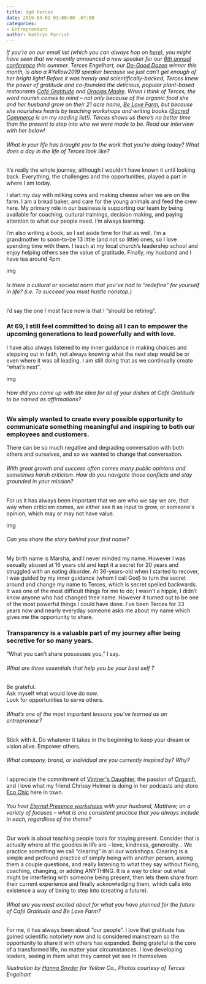 ```yaml
---
title: dgd terces
date: 2019-04-01 03:00:00 -07:00
categories:
- Entrepreneurs
author: Kathryn Parrish
---
```


_If you’re on our email list (which you can always hop on [here](https://yellowco.us3.list-manage.com/subscribe?u=3f8e45f74e0653e404965e2ef&id=7cb1ced4ff)), you might have seen that we recently announced a new speaker for our [6th annual conference](https://yellowcollective.lpages.co/yellow-conference-2019/) this summer. Terces Engelhart, our [Do-Good Dozen](https://yellowcollective.lpages.co/do-good-dozen/) winner this month, is also a #Yellow2019 speaker because we just can’t get enough of her bright light! Before it was trendy and scientifically-backed, Terces knew the power of gratitude and co-founded the delicious, popular plant-based restaurants [Café Gratitude](https://www.cafegratitude.com/) and [Gracias Madre](http://graciasmadreweho.com/). When I think of Terces, the word nourish comes to mind – not only because of the organic food she and her husband grow on their 21 acre home, [Be Love Farm](https://www.belovefarm.com/), but because she nourishes hearts by teaching workshops and writing books ([Sacred Commerce](https://www.amazon.com/Sacred-Commerce-Business-Path-Awakening/dp/1556437293) is on my reading list!). Terces shows us there’s no better time than the present to step into who we were made to be. Read our interview with her below!_

###### What in your life has brought you to the work that you're doing today? What does a day in the life of Terces look like?  

It’s really the whole journey, although I wouldn’t have known it until looking back. Everything, the challenges and the opportunities, played a part in where I am today. 

I start my day with milking cows and making cheese when we are on the farm. I am a bread baker, and care for the young animals and feed the crew here. My primary role in our business is supporting our team by being available for coaching, cultural trainings, decision making, and paying attention to what our people need. I’m always learning.

I’m also writing a book, so I set aside time for that as well. I’m a grandmother to soon-to-be 13 little (and not so little) ones, so I love spending time with them. I teach at my local church’s leadership school and enjoy helping others see the value of gratitude. Finally, my husband and I have tea around 4pm.

img

###### Is there a cultural or societal norm that you’ve had to “redefine” for yourself in life? (i.e. To succeed you must hustle nonstop.)

I’d say the one I most face now is that I “should be retiring”. 

### At 69, I still feel committed to doing all I can to empower the upcoming generations to lead powerfully and with love. 

I have also always listened to my inner guidance in making choices and stepping out in faith, not always knowing what the next step would be or even where it was all leading. I am still doing that as we continually create “what’s next”. 

img

###### How did you come up with the idea for all of your dishes at Café Gratitude to be named as affirmations?

### We simply wanted to create every possible opportunity to communicate something meaningful and inspiring to both our employees and customers. 

There can be so much negative and degrading conversation with both others and ourselves, and so we wanted to change that conversation. 

###### With great growth and success often comes many public opinions and sometimes harsh criticism. How do you navigate those conflicts and stay grounded in your mission?

For us it has always been important that we are who we say we are, that way when criticism comes, we either see it as input to grow, or someone's opinion, which may or may not have value. 

img

###### Can you share the story behind your first name?

My birth name is Marsha, and I never minded my name. However I was sexually abused at 16 years old and kept it a secret for 20 years and struggled with an eating disorder. At 36-years-old when I started to recover, I was guided by my inner guidance (whom I call God) to turn the secret around and change my name to Terces, which is secret spelled backwards. It was one of the most difficult things for me to do; I wasn’t a hippie, I didn’t know anyone who had changed their name. However it turned out to be one of the most powerful things I could have done. I’ve been Terces for 33 years now and nearly everyday someone asks me about my name which gives me the opportunity to share. 

### Transparency is a valuable part of my journey after being secretive for so many years. 

“What you can’t share possesses you,” I say. 

###### What are three essentials that help you be your best self ? 

Be grateful.  
Ask myself what would love do now.  
Look for opportunities to serve others.

###### What’s one of the most important lessons you’ve learned as an entrepreneur?

Stick with it. Do whatever it takes in the beginning to keep your dream or vision alive. Empower others. 

###### What company, brand, or individual are you currently inspired by? Why?

I appreciate the commitment of [Vintner's Daughter](https://vintnersdaughter.com/), the passion of [Organifi](https://www.organifishop.com/), and I love what my friend Chrissy Helmer is doing in her podcasts and store [Eco Chic](http://ecochiclife.net/) here in town. 

###### You host [Eternal Presence workshops](http://www.eternal-presence.com/) with your husband, Matthew, on a variety of focuses – what is one consistent practice that you always include in each, regardless of the theme?

Our work is about teaching people tools for staying present. Consider that is actually where all the goodies in life are – love, kindness, generosity… We practice something we call “clearing” in all our workshops. Clearing is a simple and profound practice of simply being with another person, asking them a couple questions, and really listening to what they say without fixing, coaching, changing, or adding ANYTHING. It is a way to clear out what might be interfering with someone being present, then lets them share from their current experience and finally acknowledging them, which calls into existence a way of being to step into (creating a future). 

###### What are you most excited about for what you have planned for the future of Café Gratitude and Be Love Farm? 

For me, it has always been about “our people”. I love that gratitude has gained scientific notoriety now and is considered mainstream so the opportunity to share it with others has expanded. Being grateful is the core of a transformed life, no matter your circumstances. 
I love developing leaders, seeing in them what they cannot yet see in themselves 

_Illustration by [Hanna Snyder](http://hancreative.co/) for Yellow Co., Photos courtesy of Terces Engelhart_